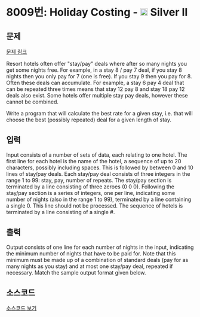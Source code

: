 # 8009번: Holiday Costing - <img src="https://static.solved.ac/tier_small/9.svg" style="height:20px" /> Silver II

<!-- performance -->

<!-- 문제 제출 후 깃허브에 푸시를 했을 때 제출한 코드의 성능이 입력될 공간입니다.-->

<!-- end -->

## 문제

[문제 링크](https://boj.kr/8009)


<p>Resort hotels often offer "stay/pay" deals where after so many nights you get some nights free. For example, in a stay 8 / pay 7 deal, if you stay 8 nights then you only pay for 7 (one is free). If you stay 9 then you pay for 8. Often these deals can accumulate. For example, a stay 6 pay 4 deal that can be repeated three times means that stay 12 pay 8 and stay 18 pay 12 deals also exist. Some hotels offer multiple stay pay deals, however these cannot be combined.</p>

<p>Write a program that will calculate the best rate for a given stay, i.e. that will choose the best (possibly repeated) deal for a given length of stay.</p>



## 입력


<p>Input consists of a number of sets of data, each relating to one hotel. The first line for each hotel is the name of the hotel, a sequence of up to 20 characters, possibly including spaces. This is followed by between 0 and 10 lines of stay/pay deals. Each stay/pay deal consists of three integers in the range 1 to 99: stay, pay, number of repeats. The stay/pay section is terminated by a line consisting of three zeroes (0 0 0). Following the stay/pay section is a series of integers, one per line, indicating some number of nights (also in the range 1 to 99), terminated by a line containing a single 0. This line should not be processed. The sequence of hotels is terminated by a line consisting of a single #.</p>



## 출력


<p>Output consists of one line for each number of nights in the input, indicating the minimum number of nights that have to be paid for. Note that this minimum must be made up of a combination of standard deals (pay for as many nights as you stay) and at most one stay/pay deal, repeated if necessary. Match the sample output format given below.</p>



## 소스코드

[소스코드 보기](Holiday%20Costing.py)